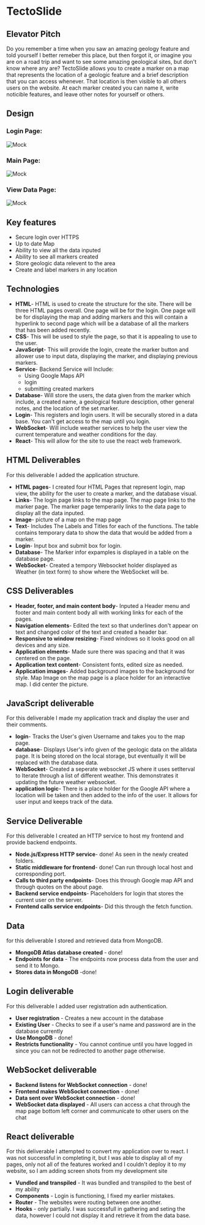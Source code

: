 # TectoSlide
## Elevator Pitch
Do you remember a time when you saw an amazing geology feature and told yourself I better remeber this place, but then forgot it, or imagine you are on a road trip and want to see some amazing geological sites, but don't know where any are? TectoSlide allows you to create a marker on a map that represents the location of a geologic feature and a brief description that you can access whenever. That location is then visible to all others users on the website. At each marker created you can name it, write noticible features, and leave other notes for yourself or others. 

## Design
### Login Page:
![Mock](tecto1.jpg)
### Main Page:
![Mock](tecto2.jpg)
### View Data Page:
![Mock](tecto3.jpg)


## Key features
+ Secure login over HTTPS
+ Up to date Map
+ Ability to view all the data inputed
+ Ability to see all markers created
+ Store geologic data relevent to the area
+ Create and label markers in any location

## Technologies
+ **HTML**- HTML is used to create the structure for the site. There will be three HTML pages overall. One page will be for the login. One page will be for displaying the map and adding markers and this will contain a hyperlink to second page which will be a database of all the markers that has been added recently. 
+ **CSS**- This will be used to style the page, so that it is appealing to use to the user.
+ **JavaScript**- This will provide the login, create the marker button and allower use to input data, displaying the marker, and displaying previous markers.
+ **Service**- Backend Service will Include:
  * Using Google Maps API
  * login
  * submitting created markers
+ **Database**- Will store the users, the data given from the marker which include, a created name, a geological feature desciption, other general notes, and the location of the set marker.
+ **Login**- This registers and login users. It will be securally stored in a data base. You can't get access to the map until you login.
+ **WebSocket**- Will include weather services to help the user view the current temperature and weather conditions for the day. 
+ **React**- This will allow for the site to use the react web framework. 

## HTML Deliverables
For this deliverable I added the application structure.
+ **HTML pages**- I created four HTML Pages that represent login, map view, the ability for the user to create a marker, and the database visual.
+ **Links**- The login page links to the map page. The map page links to the marker page. The marker page temperarily links to the data page to display all the data inputed. 
+ **Image**- picture of a map on the map page
+ **Text**- Includes The Labels and Titles for each of the functions. The table contains temporary data to show the data that would be added from a marker. 
+ **Login**- Input box and submit box for login. 
+ **Database**- The Marker infor expamples is displayed in a table on the database page. 
+ **WebSocket**- Created a tempory Websocket holder displayed as Weather (in text form) to show where the WebSocket will be. 

## CSS Deliverables
+ **Header, footer, and main content body**- Inputed a Header menu and footer and main content body all with working links for each of the pages. 
+ **Navigation elements**- Edited the text so that underlines don't appear on text and changed color of the text and created a header bar. 
+ **Responsive to window resizing**- Fixed windows so it looks good on all devices and any size.
+ **Application elments**- Made sure there was spacing and that it was centered on the page. 
+ **Application text content**- Consistent fonts, edited size as needed. 
+ **Application images**- Added background images to the background for style. Map Image on the map page is a place holder for an interactive map. I did center the picture. 

## JavaScript deliverable
For this deliverable I made my application track and display the user and their comments. 
+ **login**- Tracks the User's given Username and takes you to the map page.
+ **database**- Displays User's info given of the geologic data on the alldata page. It is being stored on the local storage, but eventually it will be replaced with the database data.
+ **WebSocket**- Created a seperate websocket JS where it uses setIterval to Iterate through a list of different weather. This demonstrates it updating the future weather websocket.
+ **application logic**- There is a place holder for the Google API where a location will be taken and then added to the info of the user. It allows for user input and keeps track of the data. 

## Service Deliverable
For this deliverable I created an HTTP service to host my frontend and provide backend endpoints. 
+ **Node.js/Express HTTP service**- done! As seen in the newly created folders.
+ **Static middleware for frontend**- done! Can run through local host and corresponding port.
+ **Calls to third party endpoints**- Does this through Google map API and through quotes on the about page.
+ **Backend service endpoints**- Placeholders for login that stores the current user on the server.
+ **Frontend calls service endpoints**- Did this through the fetch function. 

## Data
for this deliverable I stored and retrieved data from MongoDB.
+ **MongoDB Atlas database created** - done!
+ **Endpoints for data** - The endpoints now process data from the user and send it to Mongo.
+ **Stores data in MongoDB** -done!

## Login deliverable
For this deliverable I added user registration adn authentication.
+ **User registration** - Creates a new account in the database
+ **Existing User** - Checks to see if a user's name and password are in the database currently
+ **Use MongoDB** - done!
+ **Restricts functionality** - You cannot continue until you have logged in since you can not be redirected to another page otherwise. 

## WebSocket deliverable
+ **Backend listens for WebSocket connection** - done!
+ **Frontend makes WebSocket connection** - done!
+ **Data sent over WebSocket connection** - done!
+ **WebSocket data displayed** - All users can access a chat through the map page bottom left corner and communicate to other users on the chat 

## React deliverable
For this deliverable I attempted to convert my application over to react. I was not successful in completing it, but I was able to display all of my pages, only not all of the features worked and I couldn't deploy it to my website, so I am adding screen shots from my development site

+ **Vundled and transpiled** - It was bundled and transpiled to the best of my ability
+ **Components** - Login is functioning, I fixed my earlier mistakes. 
+ **Router** - The websites were routing between one another. 
+ **Hooks** - only partially. I was successfull in gathering and seting the data, however I could not display it and retrieve it from the data base. 